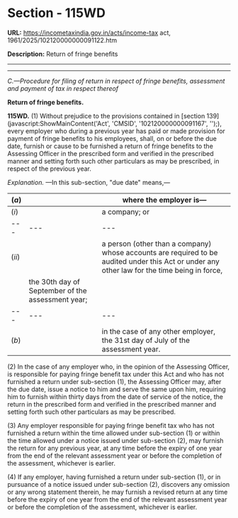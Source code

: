 # Section - 115WD

**URL:** https://incometaxindia.gov.in/acts/income-tax act, 1961/2025/102120000000091122.htm

**Description:** Return of fringe benefits

---

****  
  
_C.—Procedure for filing of return in respect of fringe benefits, assessment and payment of tax in respect thereof_

**Return of fringe benefits.**

**115WD.** (1) Without prejudice to the provisions contained in [section 139](javascript:ShowMainContent\('Act', 'CMSID', '102120000000091167', ''\);), every employer who during a previous year has paid or made provision for payment of fringe benefits to his employees, shall, on or before the due date, furnish or cause to be furnished a return of fringe benefits to the Assessing Officer in the prescribed form and verified in the prescribed manner and setting forth such other particulars as may be prescribed, in respect of the previous year.

_Explanation._ —In this sub-section, "due date" means,—

(_a_)|  |  where the employer is—  
---|---|---  
(_i_)|  |  a company; or  
---|---|---  
(_ii_)|  |  a person (other than a company) whose accounts are required to be audited under this Act or under any other law for the time being in force,  
|  |  the 30th day of September of the assessment year;  
---|---|---  
(_b_)|  |  in the case of any other employer, the 31st day of July of the assessment year.  
  
(2) In the case of any employer who, in the opinion of the Assessing Officer, is responsible for paying fringe benefit tax under this Act and who has not furnished a return under sub-section (1), the Assessing Officer may, after the due date, issue a notice to him and serve the same upon him, requiring him to furnish within thirty days from the date of service of the notice, the return in the prescribed form and verified in the prescribed manner and setting forth such other particulars as may be prescribed.

(3) Any employer responsible for paying fringe benefit tax who has not furnished a return within the time allowed under sub-section (1) or within the time allowed under a notice issued under sub-section (2), may furnish the return for any previous year, at any time before the expiry of one year from the end of the relevant assessment year or before the completion of the assessment, whichever is earlier.

(4) If any employer, having furnished a return under sub-section (1), or in pursuance of a notice issued under sub-section (2), discovers any omission or any wrong statement therein, he may furnish a revised return at any time before the expiry of one year from the end of the relevant assessment year or before the completion of the assessment, whichever is earlier.